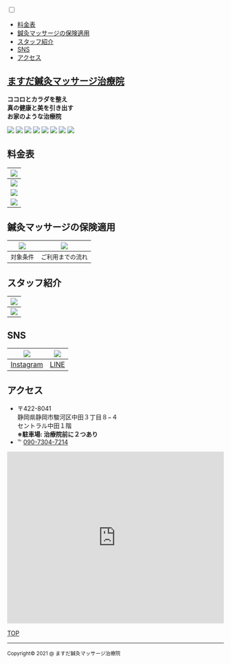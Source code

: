 <!-- Style Sheet -->
<!-- simonlc/Markdown-CSS - https://github.com/simonlc/Markdown-CSS -->
<link href="https://raw.githubusercontent.com/simonlc/Markdown-CSS/master/markdown.css" rel="stylesheet">
<link href="./style.css" rel="stylesheet">

<!-- 株式会社アーティス:CSSだけでハンバーガーメニュー - https://www.asobou.co.jp/blog/web/css-menu -->
<div class="hamburger-menu">
  <input type="checkbox" id="menu-btn-check">
    <label for="menu-btn-check" class="menu-btn"><span></span></label>
      <div class="menu-content">
        <ul>
          <li><a href="https://ghsable.github.io/chiropractic-masuda/#料金表">料金表</a></li>
          <li><a href="https://ghsable.github.io/chiropractic-masuda/#鍼灸マッサージの保険適用">鍼灸マッサージの保険適用</a></li>
          <li><a href="https://ghsable.github.io/chiropractic-masuda/#スタッフ紹介">スタッフ紹介</a></li>
          <li><a href="https://ghsable.github.io/chiropractic-masuda/#sns">SNS</a></li>
          <li><a href="https://ghsable.github.io/chiropractic-masuda/#アクセス">アクセス</a></li>
        </ul>
      </div>
</div>

<!-- Markdown/HTML -->
## <a href="https://ghsable.github.io/chiropractic-masuda/" id="title">ますだ鍼灸マッサージ治療院</a>

**ココロとカラダを整え  
 真の健康と美を引き出す  
 お家のような治療院**

<!-- cman.jp:CSSのみで色々なスライドショー - https://webparts.cman.jp/img/slideshow/ -->
<div class="slide">
  <img src="images/gallery_1.jpg">
  <img src="images/gallery_2.jpg">
  <img src="images/gallery_3.jpg">
  <img src="images/gallery_4.jpg">
  <img src="images/gallery_5.jpg">
  <img src="images/gallery_6.jpg">
  <img src="images/gallery_7.jpg">
  <img src="images/gallery_8.jpg">
</div>

## <span class="h2">料金表</span>

| ![](images/price_1.png) |
|:---:|
| ![](images/price_2.png) |
| ![](images/price_3.png) |
| ![](images/price_4.png) |

## <span class="h2">鍼灸マッサージの保険適用</span>

| <a href="documents/document_1.pdf"><img src="images/document_logo.jpg" class="document_logo"></a> | <a href="documents/document_2.pdf"><img src="images/document_logo.jpg" class="document_logo"></a> |
|:---:|:---:|
| `対象条件` | `ご利用までの流れ` |

## <span class="h2">スタッフ紹介</span>

| ![](images/profile_1.jpg) |
|:---:|
| ![](images/profile_2.jpg) |

## <span class="h2">SNS</span>

| [![](images/Instagram_logo.jpg)](https://www.instagram.com/masuda.harima55/) | [![](images/line_qrcode.jpg)](https://line.me/ti/p/3m2d68-icf) |
|:---:|:---:|
| [Instagram](https://www.instagram.com/masuda.harima55/) | [LINE](https://line.me/ti/p/3m2d68-icf) |

## <span class="h2">アクセス</span>

* 〒422-8041  
  静岡県静岡市駿河区中田３丁目８−４  
  セントラル中田１階  
  **※駐車場: 治療院前に２つあり**
* ℡ <a href="tel:09073047214">090-7304-7214</a>
<section id="GoogleMap"><iframe src="https://www.google.com/maps/embed?pb=!1m18!1m12!1m3!1d3269.8609972636787!2d138.39410381523922!3d34.960092480368644!2m3!1f0!2f0!3f0!3m2!1i1024!2i768!4f13.1!3m3!1m2!1s0x601a49de335b187b%3A0x9c0bd30623e61afa!2z44CSNDIyLTgwNDEg6Z2Z5bKh55yM6Z2Z5bKh5biC6ae_5rKz5Yy65Lit55Sw77yT5LiB55uu77yY4oiS77yU!5e0!3m2!1sja!2sjp!4v1623077993031!5m2!1sja!2sjp" width="100%" height="400" frameborder="0" style="border:0" allowfullscreen></iframe></section>

<!-- フジブロっ！:小洒落た感じの追従するボタン - https://www.fuji-blo.com/entry/page-top#小洒落た感じの追従するボタン -->
<a href="#" id="page-top">TOP</a>

---
<p id="copyright"><small>Copyright&copy; 2021 @ ますだ鍼灸マッサージ治療院</small></p>
